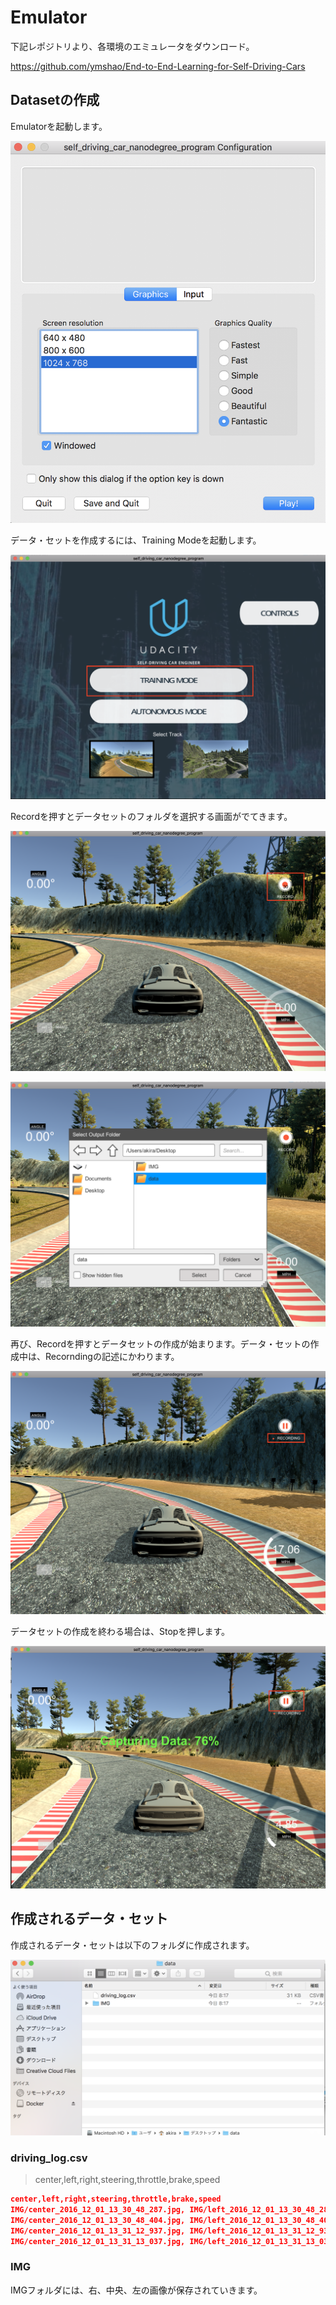 # Emulator

下記レポジトリより、各環境のエミュレータをダウンロード。

https://github.com/ymshao/End-to-End-Learning-for-Self-Driving-Cars

## Datasetの作成

Emulatorを起動します。

![](img/emu01.png)

データ・セットを作成するには、Training Modeを起動します。

![](img/emu02.png)

Recordを押すとデータセットのフォルダを選択する画面がでてきます。

![](img/emu03.png)

![](img/emufolder01.png)

再び、Recordを押すとデータセットの作成が始まります。データ・セットの作成中は、Recorndingの記述にかわります。

![](img/emu04.png)

データセットの作成を終わる場合は、Stopを押します。

![](img/emu05.png)

## 作成されるデータ・セット

作成されるデータ・セットは以下のフォルダに作成されます。

![](img/emu06.png)

### driving_log.csv

> center,left,right,steering,throttle,brake,speed

```json
center,left,right,steering,throttle,brake,speed
IMG/center_2016_12_01_13_30_48_287.jpg, IMG/left_2016_12_01_13_30_48_287.jpg, IMG/right_2016_12_01_13_30_48_287.jpg, 0, 0, 0, 22.14829
IMG/center_2016_12_01_13_30_48_404.jpg, IMG/left_2016_12_01_13_30_48_404.jpg, IMG/right_2016_12_01_13_30_48_404.jpg, 0, 0, 0, 21.87963
IMG/center_2016_12_01_13_31_12_937.jpg, IMG/left_2016_12_01_13_31_12_937.jpg, IMG/right_2016_12_01_13_31_12_937.jpg, 0, 0, 0, 1.453011
IMG/center_2016_12_01_13_31_13_037.jpg, IMG/left_2016_12_01_13_31_13_037.jpg, IMG/right_2016_12_01_13_31_13_037.jpg, 0, 0, 0, 1.438419
```

### IMG

IMGフォルダには、右、中央、左の画像が保存されていきます。



